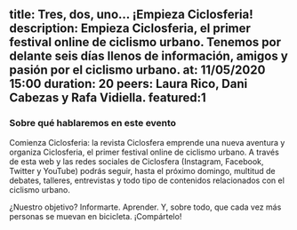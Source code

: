title: Tres, dos, uno... ¡Empieza Ciclosferia! 
description: Empieza Ciclosferia, el primer festival online de ciclismo urbano. Tenemos por delante seis días llenos de información, amigos y pasión por el ciclismo urbano. 
at: 11/05/2020 15:00
duration: 20
peers: Laura Rico, Dani Cabezas y Rafa Vidiella. 
featured:1
----
### Sobre qué hablaremos en este evento

Comienza Ciclosferia: la revista Ciclosfera emprende una nueva aventura y organiza Ciclosferia, el primer festival online de ciclismo urbano. A través de esta web y las redes sociales de Ciclosfera (Instagram, Facebook, Twitter y YouTube) podrás seguir, hasta el próximo domingo, multitud de debates, talleres, entrevistas y todo tipo de contenidos relacionados con el ciclismo urbano. 

¿Nuestro objetivo? Informarte. Aprender. Y, sobre todo, que cada vez más personas se muevan en bicicleta. ¡Compártelo!
